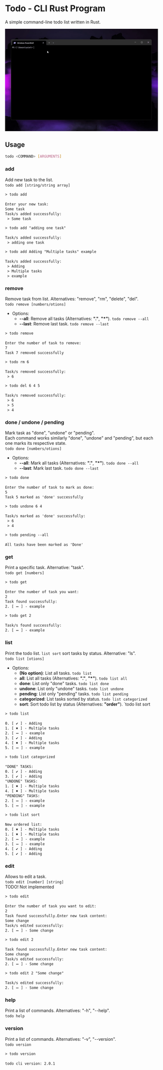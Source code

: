 # Todo - CLI Rust Program

A simple command-line todo list written in Rust.

![todo-cli](todo-cli.gif)

## Usage

```bash
todo <COMMAND> [ARGUMENTS]
```

### add

Add new task to the list.   
`todo add [string/string array]`

```
> todo add

Enter your new task:
Some task
Task/s added successfully:
 > Some task
```

```
> todo add "adding one task"

Task/s added successfully:
 > adding one task
```

```
> todo add Adding "Multiple tasks" example

Task/s added successfully:
 > Adding
 > Multiple tasks
 > example
```

### remove

Remove task from list. Alternatives: "remove", "rm", "delete", "del".  
`todo remove [numbers/otions]`
- Options: 
	- **--all**: Remove all tasks (Alternatives: **"."**, **"\*"**). `todo remove --all`
	- **--last**: Remove last task. `todo remove --last`

```
> todo remove

Enter the number of task to remove:
7
Task 7 removed successfully
```

```
> todo rm 6

Task/s removed successfully:
 > 6
```

```
> todo del 6 4 5

Task/s removed successfully:
 > 6
 > 5
 > 4
```

### done / undone / pending

Mark task as "done", "undone" or "pending".  
Each command works similarly "done", "undone" and "pending", but each one marks its respective state.  
`todo done [numbers/otions]`
- Options: 
	- **--all**: Mark all tasks (Alternatives: **"."**, **"\*"**). `todo done --all`
	- **--last**: Mark last task. `todo done --last`

```
> todo done

Enter the number of task to mark as done:
5
Task 5 marked as 'done' successfully
```

```
> todo undone 6 4

Task/s marked as 'done' successfully:
 > 6
 > 4
```

```
> todo pending --all

All tasks have been marked as 'Done'
```

### get

Print a specific task. Alternative: "task".  
`todo get [numbers]`

```
> todo get

Enter the number of task you want:
2
Task found successfully:
2. [ ➖ ] - example
```

```
> todo get 2

Task/s found successfully:
2. [ ➖ ] - example
```

### list

Print the todo list. `list sort` sort tasks by status. Alternative: "ls".  
`todo list [otions]`
- Options: 
	- **(No option)**: List all tasks. `todo list`
	- **all**: List all tasks (Alternatives: **"."**, **"\*"**). `todo list all`
	- **done**: List only "done" tasks. `todo list done`
	- **undone**: List only "undone" tasks. `todo list undone`
	- **pending**: List only "pending" tasks. `todo list pending`
	- **categorized**: List tasks sorted by status. `todo list categorized`
	- **sort**: Sort todo list by status  (Alternatives: **"order"**). `todo list sort

```
> todo list

0. [ ✔️ ] - Adding
1. [ ✖️ ] - Multiple tasks
2. [ ➖ ] - example
3. [ ✔️ ] - Adding
4. [ ✖️ ] - Multiple tasks
5. [ ➖ ] - example
```

```
> todo list categorized

"DONE" TASKS:
0. [ ✔️ ] - Adding
3. [ ✔️ ] - Adding
"UNDONE" TASKS:
1. [ ✖️ ] - Multiple tasks
4. [ ✖️ ] - Multiple tasks
"PENDING" TASKS:
2. [ ➖ ] - example
5. [ ➖ ] - example
```

```
> todo list sort

New ordered list:
0. [ ✖️ ] - Multiple tasks
1. [ ✖️ ] - Multiple tasks
2. [ ➖ ] - example
3. [ ➖ ] - example
4. [ ✔️ ] - Adding
5. [ ✔️ ] - Adding
```

### edit

Allows to edit a task.  
`todo edit [number] [string]`  
TODO! Not implemented

```
> todo edit

Enter the number of task you want to edit:
2
Task found successfully.Enter new task content:
Some change
Task/s edited successfully:
2. [ ➖ ] - Some change
```

```
> todo edit 2

Task found successfully.Enter new task content:
Some change
Task/s edited successfully:
2. [ ➖ ] - Some change
```

```
> todo edit 2 "Some change"

Task/s edited successfully:
2. [ ➖ ] - Some change
```

### help

Print a list of commands. Alternatives: "-h", "--help".  
`todo help`

### version

Print a list of commands. Alternatives: "-v", "--version".  
`todo version`

```
> todo version

todo cli version: 2.0.1
```
